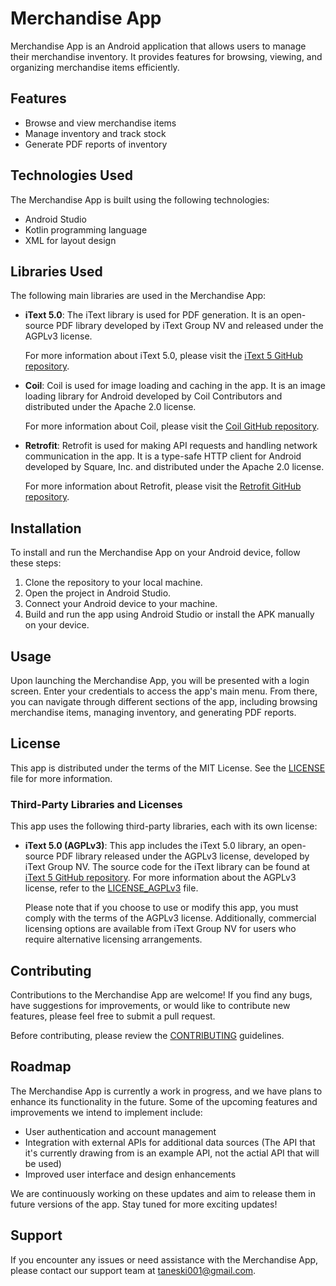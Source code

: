 # Merchandise App

Merchandise App is an Android application that allows users to manage their merchandise inventory. It provides features for browsing, viewing, and organizing merchandise items efficiently.

## Features

- Browse and view merchandise items
- Manage inventory and track stock
- Generate PDF reports of inventory

## Technologies Used

The Merchandise App is built using the following technologies:

- Android Studio
- Kotlin programming language
- XML for layout design

## Libraries Used

The following main libraries are used in the Merchandise App:

- **iText 5.0**: The iText library is used for PDF generation. It is an open-source PDF library developed by iText Group NV and released under the AGPLv3 license.

  For more information about iText 5.0, please visit the [iText 5 GitHub repository](https://github.com/itext/itextpdf/tree/5.x).

- **Coil**: Coil is used for image loading and caching in the app. It is an image loading library for Android developed by Coil Contributors and distributed under the Apache 2.0 license.

  For more information about Coil, please visit the [Coil GitHub repository](https://github.com/coil-kt/coil).

- **Retrofit**: Retrofit is used for making API requests and handling network communication in the app. It is a type-safe HTTP client for Android developed by Square, Inc. and distributed under the Apache 2.0 license.

  For more information about Retrofit, please visit the [Retrofit GitHub repository](https://github.com/square/retrofit).

## Installation

To install and run the Merchandise App on your Android device, follow these steps:

1. Clone the repository to your local machine.
2. Open the project in Android Studio.
3. Connect your Android device to your machine.
4. Build and run the app using Android Studio or install the APK manually on your device.

## Usage

Upon launching the Merchandise App, you will be presented with a login screen. Enter your credentials to access the app's main menu. From there, you can navigate through different sections of the app, including browsing merchandise items, managing inventory, and generating PDF reports.

## License

This app is distributed under the terms of the MIT License. See the [LICENSE](LICENSE) file for more information.

### Third-Party Libraries and Licenses

This app uses the following third-party libraries, each with its own license:

- **iText 5.0 (AGPLv3)**: This app includes the iText 5.0 library, an open-source PDF library released under the AGPLv3 license, developed by iText Group NV. The source code for the iText library can be found at [iText 5 GitHub repository](https://github.com/itext/itextpdf/tree/5.x). For more information about the AGPLv3 license, refer to the [LICENSE_AGPLv3](LICENSE_AGPLv3) file.

  Please note that if you choose to use or modify this app, you must comply with the terms of the AGPLv3 license. Additionally, commercial licensing options are available from iText Group NV for users who require alternative licensing arrangements.

## Contributing

Contributions to the Merchandise App are welcome! If you find any bugs, have suggestions for improvements, or would like to contribute new features, please feel free to submit a pull request.

Before contributing, please review the [CONTRIBUTING](CONTRIBUTING.md) guidelines.

## Roadmap

The Merchandise App is currently a work in progress, and we have plans to enhance its functionality in the future. Some of the upcoming features and improvements we intend to implement include:

- User authentication and account management
- Integration with external APIs for additional data sources (The API that it's currently drawing from is an example API, not the actial API that will be used)
- Improved user interface and design enhancements

We are continuously working on these updates and aim to release them in future versions of the app. Stay tuned for more exciting updates!

## Support

If you encounter any issues or need assistance with the Merchandise App, please contact our support team at [taneski001@gmail.com](mailto:support@merchandiseapp.com).
